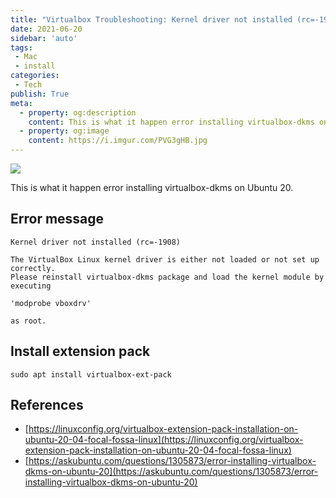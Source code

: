 ```yaml
---
title: "Virtualbox Troubleshooting: Kernel driver not installed (rc=-1908)"
date: 2021-06-20
sidebar: 'auto'
tags:
 - Mac
 - install
categories:
 - Tech
publish: True
meta:
  - property: og:description
    content: This is what it happen error installing virtualbox-dkms on Ubuntu 20.
  - property: og:image
    content: https://i.imgur.com/PVG3gHB.jpg
---
```


![](https://i.imgur.com/PVG3gHB.jpg)

This is what it happen error installing virtualbox-dkms on Ubuntu 20.
## Error message
```
Kernel driver not installed (rc=-1908)

The VirtualBox Linux kernel driver is either not loaded or not set up correctly. 
Please reinstall virtualbox-dkms package and load the kernel module by executing

'modprobe vboxdrv'

as root.
```

## Install extension pack
```
sudo apt install virtualbox-ext-pack
```

## References
- [https://linuxconfig.org/virtualbox-extension-pack-installation-on-ubuntu-20-04-focal-fossa-linux](https://linuxconfig.org/virtualbox-extension-pack-installation-on-ubuntu-20-04-focal-fossa-linux)
- [https://askubuntu.com/questions/1305873/error-installing-virtualbox-dkms-on-ubuntu-20](https://askubuntu.com/questions/1305873/error-installing-virtualbox-dkms-on-ubuntu-20)
